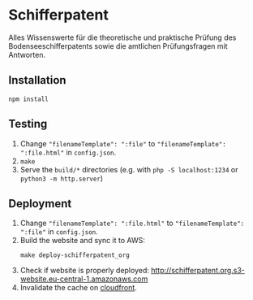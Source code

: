 # Schifferpatent

Alles Wissenswerte für die theoretische und praktische Prüfung
des Bodenseeschifferpatents sowie die amtlichen Prüfungsfragen mit Antworten.


## Installation

```shell
npm install
```


## Testing

<!--
TODO: CSS must be generated differently first
```sh
make serve/schifferpatent_org
```
-->

1. Change `"filenameTemplate": ":file"` to `"filenameTemplate": ":file.html"`
  in `config.json`.
1. `make`
1. Serve the `build/*` directories
    (e.g. with `php -S localhost:1234` or `python3 -m http.server`)


## Deployment

1. Change `"filenameTemplate": ":file.html"` to `"filenameTemplate": ":file"`
    in `config.json`.
1. Build the website and sync it to AWS:
    ```shell
    make deploy-schifferpatent_org
    ```
1. Check if website is properly deployed:
    http://schifferpatent.org.s3-website.eu-central-1.amazonaws.com
1. Invalidate the cache on [cloudfront].

[cloudfront]: https://console.aws.amazon.com/cloudfront
